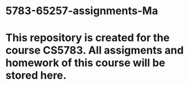 # 5783-65257-assignments-Ma
# This repository is created for the course CS5783. All assigments and homework of this course will be stored here.
